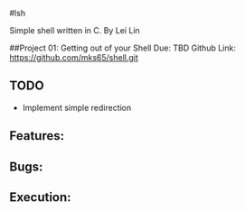 #lsh

Simple shell written in C.
By Lei Lin

##Project 01: Getting out of your Shell
Due: TBD
Github Link: https://github.com/mks65/shell.git

## TODO
- Implement simple redirection

## Features:

## Bugs:

## Execution:

